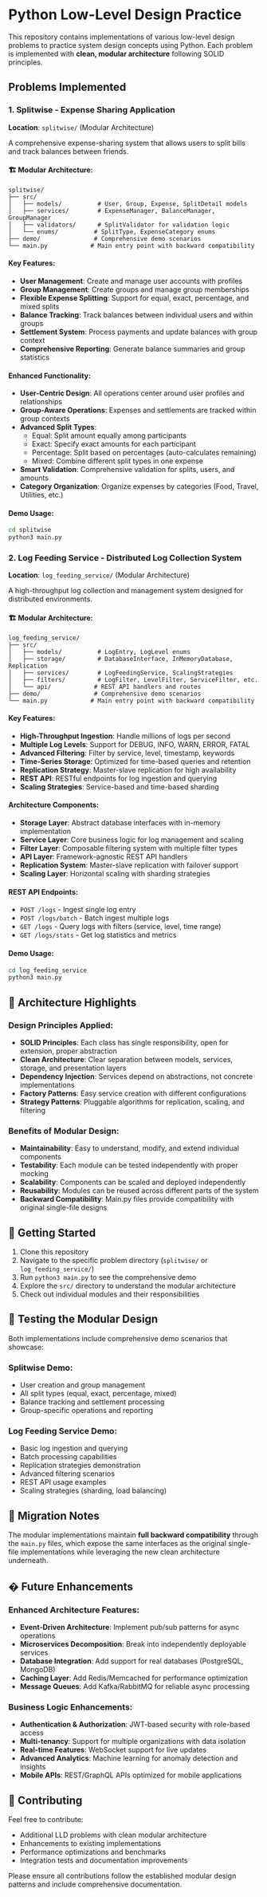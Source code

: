 # Python Low-Level Design Practice

This repository contains implementations of various low-level design problems to practice system design concepts using Python. Each problem is implemented with **clean, modular architecture** following SOLID principles.

## Problems Implemented

### 1. Splitwise - Expense Sharing Application 
**Location**: `splitwise/` (Modular Architecture)

A comprehensive expense-sharing system that allows users to split bills and track balances between friends.

#### 🏗️ Modular Architecture:
```
splitwise/
├── src/
│   ├── models/          # User, Group, Expense, SplitDetail models
│   ├── services/        # ExpenseManager, BalanceManager, GroupManager  
│   ├── validators/      # SplitValidator for validation logic
│   └── enums/          # SplitType, ExpenseCategory enums
├── demo/               # Comprehensive demo scenarios
└── main.py            # Main entry point with backward compatibility
```

#### Key Features:
- **User Management**: Create and manage user accounts with profiles
- **Group Management**: Create groups and manage group memberships  
- **Flexible Expense Splitting**: Support for equal, exact, percentage, and mixed splits
- **Balance Tracking**: Track balances between individual users and within groups
- **Settlement System**: Process payments and update balances with group context
- **Comprehensive Reporting**: Generate balance summaries and group statistics

#### Enhanced Functionality:
- **User-Centric Design**: All operations center around user profiles and relationships
- **Group-Aware Operations**: Expenses and settlements are tracked within group contexts
- **Advanced Split Types**: 
  - Equal: Split amount equally among participants
  - Exact: Specify exact amounts for each participant  
  - Percentage: Split based on percentages (auto-calculates remaining)
  - Mixed: Combine different split types in one expense
- **Smart Validation**: Comprehensive validation for splits, users, and amounts
- **Category Organization**: Organize expenses by categories (Food, Travel, Utilities, etc.)

#### Demo Usage:
```bash
cd splitwise
python3 main.py
```

### 2. Log Feeding Service - Distributed Log Collection System
**Location**: `log_feeding_service/` (Modular Architecture)

A high-throughput log collection and management system designed for distributed environments.

#### 🏗️ Modular Architecture:
```
log_feeding_service/
├── src/
│   ├── models/          # LogEntry, LogLevel enums
│   ├── storage/         # DatabaseInterface, InMemoryDatabase, Replication
│   ├── services/        # LogFeedingService, ScalingStrategies
│   ├── filters/         # LogFilter, LevelFilter, ServiceFilter, etc.
│   └── api/            # REST API handlers and routes
├── demo/               # Comprehensive demo scenarios
└── main.py            # Main entry point with backward compatibility
```

#### Key Features:
- **High-Throughput Ingestion**: Handle millions of logs per second
- **Multiple Log Levels**: Support for DEBUG, INFO, WARN, ERROR, FATAL
- **Advanced Filtering**: Filter by service, level, timestamp, keywords
- **Time-Series Storage**: Optimized for time-based queries and retention
- **Replication Strategy**: Master-slave replication for high availability
- **REST API**: RESTful endpoints for log ingestion and querying
- **Scaling Strategies**: Service-based and time-based sharding

#### Architecture Components:
- **Storage Layer**: Abstract database interfaces with in-memory implementation
- **Service Layer**: Core business logic for log management and scaling
- **Filter Layer**: Composable filtering system with multiple filter types
- **API Layer**: Framework-agnostic REST API handlers
- **Replication System**: Master-slave replication with failover support
- **Scaling Layer**: Horizontal scaling with sharding strategies

#### REST API Endpoints:
- `POST /logs` - Ingest single log entry
- `POST /logs/batch` - Batch ingest multiple logs
- `GET /logs` - Query logs with filters (service, level, time range)
- `GET /logs/stats` - Get log statistics and metrics

#### Demo Usage:
```bash
cd log_feeding_service  
python3 main.py
```

## 🎯 Architecture Highlights

### Design Principles Applied:
- **SOLID Principles**: Each class has single responsibility, open for extension, proper abstraction
- **Clean Architecture**: Clear separation between models, services, storage, and presentation layers
- **Dependency Injection**: Services depend on abstractions, not concrete implementations
- **Factory Patterns**: Easy service creation with different configurations
- **Strategy Patterns**: Pluggable algorithms for replication, scaling, and filtering

### Benefits of Modular Design:
- **Maintainability**: Easy to understand, modify, and extend individual components
- **Testability**: Each module can be tested independently with proper mocking
- **Scalability**: Components can be scaled and deployed independently  
- **Reusability**: Modules can be reused across different parts of the system
- **Backward Compatibility**: Main.py files provide compatibility with original single-file designs

## 🚀 Getting Started

1. Clone this repository
2. Navigate to the specific problem directory (`splitwise/` or `log_feeding_service/`)
3. Run `python3 main.py` to see the comprehensive demo
4. Explore the `src/` directory to understand the modular architecture
5. Check out individual modules and their responsibilities

## 🧪 Testing the Modular Design

Both implementations include comprehensive demo scenarios that showcase:

### Splitwise Demo:
- User creation and group management
- All split types (equal, exact, percentage, mixed)
- Balance tracking and settlement processing
- Group-specific operations and reporting

### Log Feeding Service Demo:
- Basic log ingestion and querying
- Batch processing capabilities  
- Replication strategies demonstration
- Advanced filtering scenarios
- REST API usage examples
- Scaling strategies (sharding, load balancing)

## 🔄 Migration Notes

The modular implementations maintain **full backward compatibility** through the `main.py` files, which expose the same interfaces as the original single-file implementations while leveraging the new clean architecture underneath.

## � Future Enhancements

### Enhanced Architecture Features:
- **Event-Driven Architecture**: Implement pub/sub patterns for async operations
- **Microservices Decomposition**: Break into independently deployable services
- **Database Integration**: Add support for real databases (PostgreSQL, MongoDB)
- **Caching Layer**: Add Redis/Memcached for performance optimization
- **Message Queues**: Add Kafka/RabbitMQ for reliable async processing

### Business Logic Enhancements:
- **Authentication & Authorization**: JWT-based security with role-based access
- **Multi-tenancy**: Support for multiple organizations with data isolation
- **Real-time Features**: WebSocket support for live updates
- **Advanced Analytics**: Machine learning for anomaly detection and insights
- **Mobile APIs**: REST/GraphQL APIs optimized for mobile applications

## 🤝 Contributing

Feel free to contribute:
- Additional LLD problems with clean modular architecture
- Enhancements to existing implementations
- Performance optimizations and benchmarks
- Integration tests and documentation improvements

Please ensure all contributions follow the established modular design patterns and include comprehensive documentation.